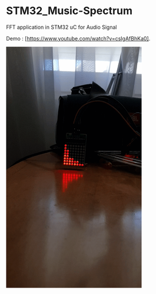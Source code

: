 # STM32_Music-Spectrum
FFT application in STM32 uC for Audio Signal

Demo : [https://www.youtube.com/watch?v=csIgAfBhKa0].

![Alt Text](https://github.com/Sijan123/STM32_Music-Spectrum/blob/master/Files/20200904_155343_1.gif)
